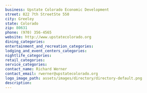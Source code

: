```yaml
---
business: Upstate Colorado Economic Development
street: 822 7th StreetSte 550
city: Greeley
state: Colorado
zip: 80631
phone: (970) 356-4565
website: http://www.upstatecolorado.org
dining_categories: 
entertainment_and_recreation_categories: 
lodging_and_event_centers_categories: 
nightlife_categories: 
retail_categories: 
service_categories: 
contact_name: Richard Werner
contact_email: rwerner@upstatecolorado.org
logo_image_path: assets/images/directory/directory-default.png
description: 
---
```

